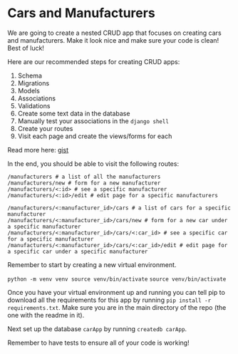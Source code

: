 # Cars and Manufacturers

We are going to create a nested CRUD app that focuses on creating cars and manufacturers. Make it look nice and make sure your code is clean! Best of luck!

Here are our recommended steps for creating CRUD apps:
1. Schema
2. Migrations
3. Models
4. Associations
5. Validations
6. Create some text data in the database
7. Manually test your associations in the `django shell`
8. Create your routes
9. Visit each page and create the views/forms for each

Read more here: [gist](https://gist.github.com/KaraAJC/a76572b6784a8317e662)

In the end, you should be able to visit the following routes:

```
/manufacturers # a list of all the manufacturers
/manufacturers/new # form for a new manufacturer
/manufacturers/<:id> # see a specific manufacturer
/manufacturers/<:id>/edit # edit page for a specific manufacturers

/manufacturers/<:manufacturer_id>/cars # a list of cars for a specific manufacturer
/manufacturers/<:manufacturer_id>/cars/new # form for a new car under a specific manufacturer
/manufacturers/<:manufacturer_id>/cars/<:car_id> # see a specific car for a specific manufacturer
/manufacturers/<:manufacturer_id>/cars/<:car_id>/edit # edit page for a specific car under a specific manufacturer
```

Remember to start by creating a new virtual environment.

`python -m venv venv source venv/bin/activate`
`source venv/bin/activate`

Once you have your virtual environment up and running you can tell pip to download all the requirements for this app by running `pip install -r requirements.txt`. Make sure you are in the main directory of the repo (the one with the readme in it).

Next set up the database `carApp` by running `createdb carApp`.

Remember to have tests to ensure all of your code is working!
